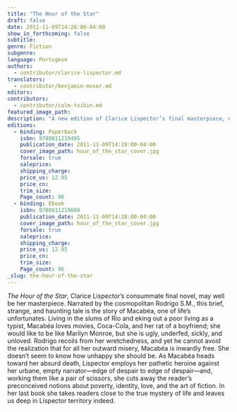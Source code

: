 ```yaml
---
title: "The Hour of the Star"
draft: false
date: 2011-11-09T14:28:00-04:00
show_in_forthcoming: false
subtitle:
genre: Fiction
subgenre:
language: Portugese
authors:
  - contributor/clarice-lispector.md
translators:
  - contributor/benjamin-moser.md
editors:
contributors:
  - contributor/colm-toibin.md
featured_image_path:
description: "A new edition of Clarice Lispector’s final masterpiece, now with a new translation by Benjamin Moser and a vivid introduction by Colm Tóibín. "
editions:
  - binding: Paperback
    isbn: 9780811219495
    publication_date: 2011-11-09T14:28:00-04:00
    cover_image_path: hour_of_the_star_cover.jpg
    forsale: true
    saleprice:
    shipping_charge:
    price_us: 12.95
    price_cn:
    trim_size:
    Page_count: 96
  - binding: Ebook
    isbn: 9780811219600
    publication_date: 2011-11-09T14:28:00-04:00
    cover_image_path: hour_of_the_star_cover.jpg
    forsale: true
    saleprice:
    shipping_charge:
    price_us: 12.95
    price_cn:
    trim_size:
    Page_count: 96
_slug: the-hour-of-the-star
---
```


_The Hour of the Star_, Clarice Lispector’s consummate final novel, may well be her masterpiece. Narrated by the cosmopolitan Rodrigo S.M., this brief, strange, and haunting tale is the story of Macabéa, one of life’s unfortunates. Living in the slums of Rio and eking out a poor living as a typist, Macabéa loves movies, Coca-Cola, and her rat of a boyfriend; she would like to be like Marilyn Monroe, but she is ugly, underfed, sickly, and unloved. Rodrigo recoils from her wretchedness, and yet he cannot avoid the realization that for all her outward misery, Macabéa is inwardly free. She doesn’t seem to know how unhappy she should be. As Macabéa heads toward her absurd death, Lispector employs her pathetic heroine against her urbane, empty narrator—edge of despair to edge of despair—and, working them like a pair of scissors, she cuts away the reader’s preconceived notions about poverty, identity, love, and the art of fiction. In her last book she takes readers close to the true mystery of life and leaves us deep in Lispector territory indeed.

